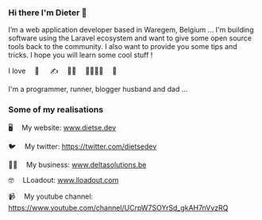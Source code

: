### Hi there I'm Dieter 👋

I’m a web application developer based in Waregem, Belgium ...
I'm building software using the Laravel ecosystem and want to give some open source tools back to the community. I also want to provide you some tips and tricks. I hope you will learn some cool stuff !

I love  🏃   ✍  👨‍💻  👨‍👩‍👧‍👦  🎣

I'm a programmer, runner, blogger husband and dad ... 

### Some of my realisations

🖥  My website: www.dietse.dev

🐦  My twitter: https://twitter.com/dietsedev
 
👨‍💼  My business: www.deltasolutions.be

🤓  LLoadout: www.lloadout.com

📹  My youtube channel: https://www.youtube.com/channel/UCrpW7SOYrSd_gkAH7nVyzRQ
